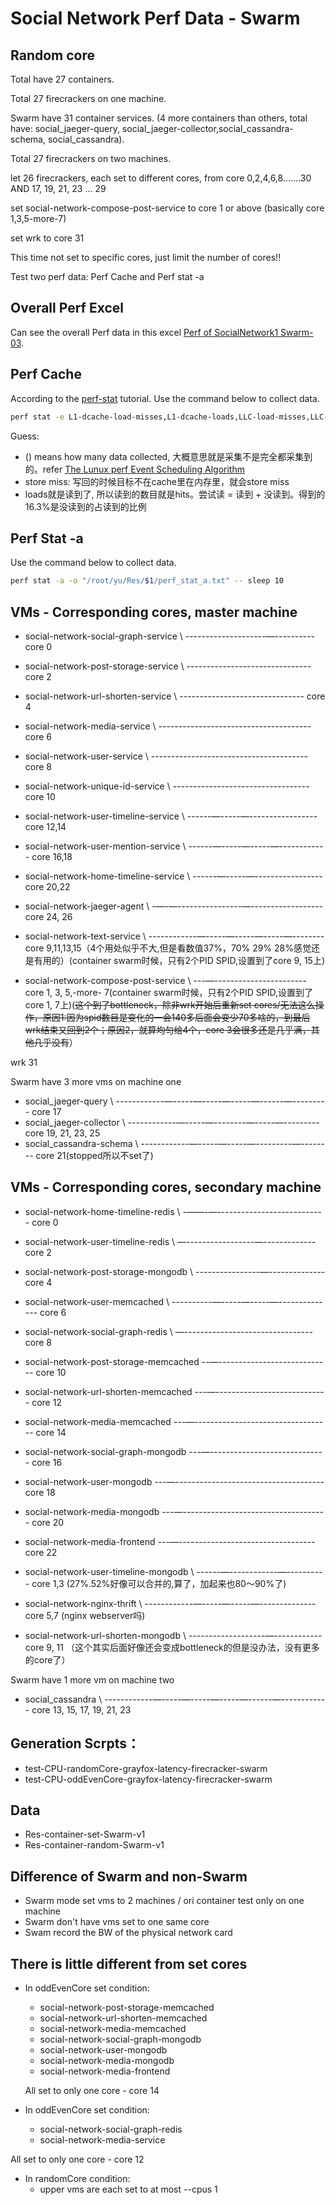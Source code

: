 # Social Network Perf Data - Swarm
## Random core

Total have 27 containers.

Total 27 firecrackers on one machine. 

Swarm have 31 container services. (4 more containers than others, total have: social_jaeger-query, social_jaeger-collector,social_cassandra-schema, social_cassandra).

Total 27 firecrackers on two machines.

let 26 firecrackers, each set to different cores, from core 0,2,4,6,8…….30 AND 17, 19, 21, 23 ... 29

set social-network-compose-post-service to core 1 or above (basically core 1,3,5-more-7)

set wrk to core 31

This time not set to specific cores, just limit the number of cores!!

Test two perf data: Perf Cache and Perf stat -a

## Overall Perf Excel
Can see the overall Perf data in this excel [Perf of SocialNetwork1 Swarm-03](https://docs.google.com/spreadsheets/d/1fbnj7-bO6EIWPIwCaHMEQ2qk0W5dv5CI-x97u6aKGhA/edit#gid=0).

## Perf Cache
According to the [perf-stat](https://man7.org/linux/man-pages/man1/perf-stat.1.html) tutorial. Use the command below to collect data.
```bash
perf stat -e L1-dcache-load-misses,L1-dcache-loads,LLC-load-misses,LLC-loads,LLC-store-misses,LLC-stores,dTLB-load-misses,dTLB-loads,dTLB-store-misses,dTLB-stores,iTLB-load-misses,iTLB-loads -a -o "/root/yu/Res/$1/perf_stat_cache.txt" -- sleep 10
```
Guess: 
- () means how many data collected, 大概意思就是采集不是完全都采集到的。refer [The Lunux perf Event Scheduling Algorithm](https://hadibrais.wordpress.com/2019/09/06/the-linux-perf-event-scheduling-algorithm/)
- store miss: 写回的时候目标不在cache里在内存里，就会store miss
- loads就是读到了, 所以读到的数目就是hits。尝试读 = 读到 + 没读到。得到的16.3%是没读到的占读到的比例

## Perf Stat -a
Use the command below to collect data.
```bash
perf stat -a -o "/root/yu/Res/$1/perf_stat_a.txt" -- sleep 10
```


## VMs - Corresponding cores, master machine
* social-network-social-graph-service \ --------------------—---------- core 0
* social-network-post-storage-service \ ------------------------------- core 2
* social-network-url-shorten-service \ ------------------------------- core 4
* social-network-media-service \ -------------------------------------- core 6
* social-network-user-service \ --------------------------------------- core 8
* social-network-unique-id-service \ ---------------------------------- core 10

* social-network-user-timeline-service \ ------—-----—----------------- core 12,14
* social-network-user-mention-service \ ------—-----—-----—------------ core 16,18
* social-network-home-timeline-service \ ------—-----—----------------- core 20,22
* social-network-jaeger-agent \ -—-—----------------—------------------ core 24, 26 
* social-network-text-service \ ------------—-----—-----—-----—-------- core 9,11,13,15（4个用处似乎不大,但是看数值37%，70% 29% 28%感觉还是有用的）(container swarm时候，只有2个PID SPID,设置到了core 9, 15上)
* social-network-compose-post-service \ ---—----------------------- core 1, 3, 5,-more- 7(container swarm时候，只有2个PID SPID,设置到了core 1, 7上)(~~这个到了bottleneck，除非wrk开始后重新set cores/无法这么操作，原因1:因为spid数目是变化的一会140多后面会变少70多啥的，到最后wrk结束又回到2个；原因2，就算均匀给4个，core 3会很多还是几乎满，其他几乎没有~~）

wrk 31

Swarm have 3 more vms on machine one
* social_jaeger-query \ ------------—-----—-----—-----—------—--------- core 17
* social_jaeger-collector \ ------------—-----—--------—-----—--------- core 19, 21, 23, 25
* social_cassandra-schema \ ------------—-----—-----—---------—-------- core 21(stopped所以不set了)

## VMs - Corresponding cores, secondary machine
* social-network-home-timeline-redis \ -——-—--------------------------- core 0
* social-network-user-timeline-redis \ —-----------------—------------- core 2
* social-network-post-storage-mongodb \ ----------------—-------------- core 4
* social-network-user-memcached \ ----------—-----—-----—-------------- core 6
* social-network-social-graph-redis \ —-------------------------------- core 8
* social-network-post-storage-memcached --—---------------------------- core 10
* social-network-url-shorten-memcached ---—---------------------------- core 12
* social-network-media-memcached ---—---------------------------------- core 14
* social-network-social-graph-mongodb ---—----------------------------- core 16
* social-network-user-mongodb ---—------------------------------------- core 18
* social-network-media-mongodb ---—------------------------------------ core 20
* social-network-media-frontend ---—---------------------------------- core 22

* social-network-user-timeline-mongodb \ ------—------------—---------- core 1,3 (27%.52%好像可以合并的,算了，加起来也80～90%了)
* social-network-nginx-thrift \ ------------—-----—-----—-------------- core 5,7 (nginx webserver吗)
* social-network-url-shorten-mongodb \ -------------------—------------ core 9, 11 （这个其实后面好像还会变成bottleneck的但是没办法，没有更多的core了）

Swarm have 1 more vm on machine two
* social_cassandra \ ------------—-----—-----—-----—------—------------ core 13, 15, 17, 19, 21, 23

## Generation Scrpts：
* test-CPU-randomCore-grayfox-latency-firecracker-swarm
* test-CPU-oddEvenCore-grayfox-latency-firecracker-swarm

## Data
* Res-container-set-Swarm-v1
* Res-container-random-Swarm-v1

## Difference of Swarm and non-Swarm
* Swarm mode set vms to 2 machines / ori container test only on one machine
* Swarm don't have vms set to one same core 
* Swam record the BW of the physical network card 

## There is little different from set cores
- In oddEvenCore set condition:
    - social-network-post-storage-memcached
    - social-network-url-shorten-memcached
    - social-network-media-memcached
    - social-network-social-graph-mongodb
    - social-network-user-mongodb
    - social-network-media-mongodb
    - social-network-media-frontend
    
    All set to only one core - core 14

- In oddEvenCore set condition:
    - social-network-social-graph-redis
    - social-network-media-service

All set to only one core - core 12

- In randomCore condition:
    - upper vms are each set to at most --cpus 1